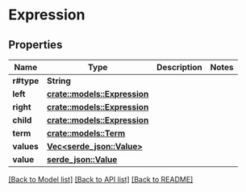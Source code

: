 <!--
  ~ Licensed to the Apache Software Foundation (ASF) under one
  ~ or more contributor license agreements.  See the NOTICE file
  ~ distributed with this work for additional information
  ~ regarding copyright ownership.  The ASF licenses this file
  ~ to you under the Apache License, Version 2.0 (the
  ~ "License"); you may not use this file except in compliance
  ~ with the License.  You may obtain a copy of the License at
  ~
  ~   http://www.apache.org/licenses/LICENSE-2.0
  ~
  ~ Unless required by applicable law or agreed to in writing,
  ~ software distributed under the License is distributed on an
  ~ "AS IS" BASIS, WITHOUT WARRANTIES OR CONDITIONS OF ANY
  ~ KIND, either express or implied.  See the License for the
  ~ specific language governing permissions and limitations
  ~ under the License.
-->

# Expression

## Properties

Name | Type | Description | Notes
------------ | ------------- | ------------- | -------------
**r#type** | **String** |  | 
**left** | [**crate::models::Expression**](Expression.md) |  | 
**right** | [**crate::models::Expression**](Expression.md) |  | 
**child** | [**crate::models::Expression**](Expression.md) |  | 
**term** | [**crate::models::Term**](Term.md) |  | 
**values** | [**Vec<serde_json::Value>**](serde_json::Value.md) |  | 
**value** | [**serde_json::Value**](.md) |  | 

[[Back to Model list]](../README.md#documentation-for-models) [[Back to API list]](../README.md#documentation-for-api-endpoints) [[Back to README]](../README.md)


